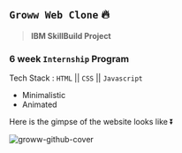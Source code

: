 ## `Groww Web Clone` 🔥

> **IBM SkillBuild Project**

### 6 week `Internship` Program

Tech Stack : `HTML` ||  `CSS`  ||  `Javascript`

- Minimalistic
- Animated

Here is the gimpse of the website looks like ⏬

![groww-github-cover](https://github.com/sidhartha2002/Groww-web-clone/assets/73163725/f732eca7-c411-41e4-b8c7-176827103697)
